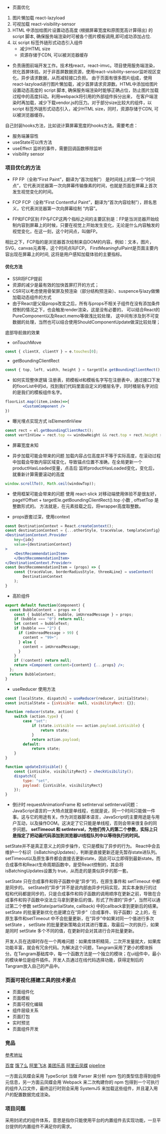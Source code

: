 - 页面优化
1. 图片懒加载 react-lazyload
2. 可视加载 react-visibility-sensor
3. HTML 中添加给图片设置动态高度 (根据屏幕宽度和原图宽高计算得出) 的 script 脚本, 确保服务端渲染时可被各个图片模板调用,即可成功添加占位.
4. 以 script 标签外链形式动态引入组件
    - 减少HTML size
    - 资源存储于CDN, 可以被浏览器缓存

- 负责唐图前端开发工作。技术栈react，react-imvc。项目使用服务端渲染，优化首屏体验。对于非首屏数据资源，使用react-visibility-sensor监听视区变化，异步请求数据，从而减轻接口负担。
由于页面有很多图片组成，使用react-lazyload进行图片懒加载，减少首屏请求资源数。HTML中添加给图片设置动态高度的 script 脚本, 确保服务端渲染时能够正确占位，防止图片加载过程中的高度抖动。利用webpack将引用的外部组件拆分出来，
在客户端渲染时再加载，减少下载vendor.js的压力。对于部分size比较大的组件，以 script 标签外链形式动态引入，减少HTML size，同时，资源存储于CDN, 可以被浏览器缓存。


自己封装hooks方法，比如说计算屏幕宽度的hooks方法。需要考虑：
- 服务端兼容性
- useState可以传方法
- useEffect 监听的事件，需要回调函数移除监听
- visibility sensor

### 项目优化的方法
- FP
FP（全称“First Paint”，翻译为“首次绘制”） 是时间线上的第一个“时间点”，它代表浏览器第一次向屏幕传输像素的时间，也就是页面在屏幕上首次发生视觉变化的时间。

- FCP
FCP（全称“First Contentful Paint”，翻译为“首次内容绘制”），顾名思义，它代表浏览器第一次向屏幕绘制 “内容”。

- FP和FCP区别
FP与FCP这两个指标之间的主要区别是：FP是当浏览器开始绘制内容到屏幕上的时候，只要在视觉上开始发生变化，无论是什么内容触发的视觉变化，在这一刻，这个时间点，叫做FP。

相比之下，FCP指的是浏览器首次绘制来自DOM的内容。例如：文本，图片，SVG，canvas元素等，这个时间点叫FCP。
FirstMeaningfulPaint是页面主要内容出现在屏幕上的时间, 这将是用户感知加载体验的主要指标。

#### 优化方法
- SSR将FCP提前
- 资源的减少是最有效的加快首屏打开的方式；
- CSR可以考虑使用骨架屏及预渲染（部分结构预渲染）、suspence与lazy做懒加载动态组件的方式
- 由于React是父级props改变之后，所有与props不相关子组件在没有添加条件控制的情况之下，也会触发render渲染，这是没有必要的，
可以结合React的PureComponent以及React.memo等做浅比较处理，
这中间有涉及到不可变数据的处理，当然也可以结合使用ShouldComponentUpdate做深比较处理；






底部导航做的效果
- onTouchMove  
```js
const { clientX, clientY } = e.touches[0];
```

- getBoundingClientRect
```js
const { top, left, width, height } = targetEle.getBoundingClientRect();
```

- 如何实现整体逻辑
注册表，把模板id和模板名字写在注册表中，通过接口下发的floorList中的id，找到我们代码里面自定义的楼层名字，同时楼层名字对应的是我们的模板组件名字。

```jsx harmony
floorList.map((item,index)=>{
        <CustomComponent />
})
```

- 曝光埋点实现方式
isElementInView
```js
const rect = el.getBoundingClientRect();
const vertInView = rect.top <= windowHeight && rect.top + rect.height >= 0;
```

- 屏幕宽度未知

- 异步加载可能会带来的问题
加载内容占位高度并不等于实际高度，在滚动过程中加载会导致内容区域变化，导致锚点位置不准确，在全局更新一个productHasLoaded变量，点击后
监听productHasLoaded变化，变化后，就重新计算需要滚动的高度
```js
window.scrollTo(0, Math.ceil(windowTop));
```

- 使用框架可能会带来的问题
使用 react-slick 对移动端使用体验不是很友好，pageYOffset + targetEle.getBoundingClientRect().top 小数 , offsetTop 是整数形式的。
方法就是，在元素挂载之后，将wrapper高度取整数。


- props嵌套过深，使用context

```jsx harmony
const DestinationContext = React.createContext();
const destinationContext = {...otherStyle, traceValue, templateConfig}
<DestinationContext.Provider
    key={idx}
    value={destinationContext}
>
    <DestRecommendationItem>
    </DestRecommendationItem>
</DestinationContext.Provider>
const DestRecommendationItem = (props) => {
    const {traceValue, borderRadiusStyle, threeALine} = useContext(
        DestinationContext
    );
}
```

- 高阶组件
```jsx harmony
export default function(Component) {
  const BubbleContent = props => {
    const { bubbleText, bubble, imUnreadMessage } = props;
    if (bubble === "0") return null;
    let content = bubbleText;
    if (bubble === "2") {
      if (imUnreadMessage > 99) {
        content = "99+";
      } else {
        content = imUnreadMessage;
      }
    }
    if (!content) return null;
    return <Component content={content} {...props} />;
  };
  return BubbleContent;
}
```

- useReducer 使用方法
```jsx harmony
const [localState, dispatch] = useReducer(reducer, initialState);
const initialState = {isVisible: null, visibilityRect: {}};

function reducer(state, action) {
    switch (action.type) {
        case "set":
            if (state.isVisible === action.payload.isVisible) {
                return state;
            }
            return action.payload;
        default:
            return state;
    }
}

function updateIsVisible() {
    const {isVisible, visibilityRect} = checkVisibility();
    dispatch({
        type: "set",
        payload: {isVisible, visibilityRect}
    });
}
```

- 倒计时 requestAnimationFrame 和 setInterval
setInterval问题：
JavaScript语言的一大特点就是单线程，也就是说，同一个时间只能做一件事。这与它的用途有关。作为浏览器脚本语言，JavaScript的主要用途是与用户互动，以及操作DOM。这决定了它只能是单线程，否则会带来很复杂的同步问题。
**setTimeout 和 setInterval，为他们传入的第二个参数，实际上只是指定了把动画代码添加到浏览器UI线程队列中以等待执行的时间。**


setState并不是真正意义上的异步操作，它只是模拟了异步的行为。
React中会去维护一个标识（isBatchingUpdates），判断是直接更新还是先暂存state进队列。setTimeout以及原生事件都会直接去更新state，因此可以立即得到最新state。而合成事件和React生命周期函数中，是受React控制的，其会将isBatchingUpdates设置为 true，从而走的是类似异步的那一套。

setState 只在合成事件和钩子函数中是“异步”的，在原生事件和 setTimeout
 中都是同步的。
setState的“异步”并不是说内部由异步代码实现，其实本身执行的过程和代码都是同步的，只是合成事件和钩子函数的调用顺序在更新之前，导致在合成事件和钩子函数中没法立马拿到更新后的值，形式了所谓的“异步”，当然可以通过第二个参数 setState(partialState, callback) 中的callback拿到更新后的结果。
setState 的批量更新优化也是建立在“异步”（合成事件、钩子函数）之上的，在原生事件和setTimeout 中不会批量更新，在“异步”中如果对同一个值进行多次 setState ， setState 的批量更新策略会对其进行覆盖，取最后一次的执行，如果是同时 setState 多个不同的值，在更新时会对其进行合并批量更新。

开发人员在选择时存在一个两难问题：如果库体积精简，二次开发量就大，如果库功能丰富，就会有冗余代码。为解决这个问题，Tangram采用了更小的模块拆分。在Tangram基础库中，每一个函数方法是一个独立的模块；在ui组件中，最小的模块单位是组件插件。开发人员通过在线代码选择功能，获得定制后的Tangram放入自己的产品中。


### 页面可视化搭建工具的技术要点

- 页面组件化
- 页面模板
- 页面可视化编辑
- 组件层级关系
- 页面打包
- 实时预览
- 页面组件开发



### 竞品
[参考地址](https://github.com/CntChen/cntchen.github.io/issues/15)

[百度](https://h5.bce.baidu.com/store)
[饿了么](https://element.eleme.cn/#/zh-CN/guide/design)
[阿里飞冰](https://ice.work/docs/iceworks)
[美团乐高](https://tech.meituan.com/2017/03/09/waimai-lego.html)
[阿里云凤蝶](https://www.yunfengdie.com/dashboard)
[pipeline](https://page-pipepline.github.io/pipeline-editor/dist/#/)


一方面云凤蝶会采用 TypeScript 当做 Parser 来分析 npm 包的类型信息得到组件元信息，另一方面云凤蝶会用 Webpack 来二次构建你的 npm 包得到一个可执行的组件入口文件，最终运行时则会采用 SystemJS 来加载这些组件，并且灌入用户的配置数据完成渲染。

### 项目问题
采用封闭式的组件体系，意思是指你只能使用平台的内置组件去实现功能，一旦平台提供的内置组件不满足你的需求。

